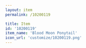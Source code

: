 ```yaml
---
layout: item
permalink: /10200119

title: Item
id: '10200119'
item_name: 'Blood Moon Ponytail'
icon_url: 'customize/10200119.png'
---
```

